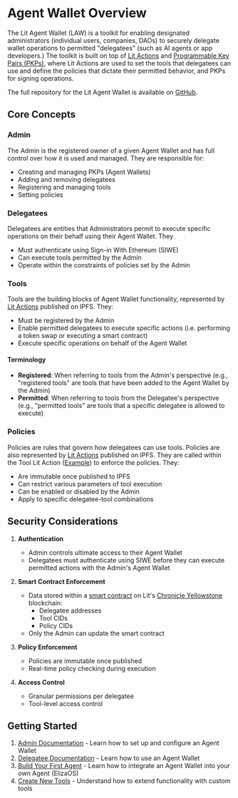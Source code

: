 # Agent Wallet Overview

The Lit Agent Wallet (LAW) is a toolkit for enabling designated administrators (individual users, companies, DAOs) to securely delegate wallet operations to permitted "delegatees" (such as AI agents or app developers.) The toolkit is built on top of [Lit Actions](../sdk/serverless-signing/overview.md) and [Programmable Key Pairs (PKPs)](../user-wallets/pkps/overview.md), where Lit Actions are used to set the tools that delegatees can use and define the policies that dictate their permitted behavior, and PKPs for signing operations.

The full repository for the Lit Agent Wallet is available on [GitHub](https://github.com/LIT-Protocol/agent-wallet).

## Core Concepts

### Admin
The Admin is the registered owner of a given Agent Wallet and has full control over how it is used and managed. They are responsible for:
- Creating and managing PKPs (Agent Wallets)
- Adding and removing delegatees
- Registering and managing tools
- Setting policies

### Delegatees
Delegatees are entities that Administrators permit to execute specific operations on their behalf using their Agent Wallet. They
- Must authenticate using Sign-in With Ethereum (SIWE)
- Can execute tools permitted by the Admin
- Operate within the constraints of policies set by the Admin

### Tools
Tools are the building blocks of Agent Wallet functionality, represented by [Lit Actions](../sdk/serverless-signing/overview.md) published on IPFS. They:
- Must be registered by the Admin
- Enable permitted delegatees to execute specific actions (i.e. performing a token swap or executing a smart contract)
- Execute specific operations on behalf of the Agent Wallet

#### Terminology

- **Registered**: When referring to tools from the Admin's perspective (e.g., "registered tools" are tools that have been added to the Agent Wallet by the Admin)
- **Permitted**: When referring to tools from the Delegatee's perspective (e.g., "permitted tools" are tools that a specific delegatee is allowed to execute)

### Policies
Policies are rules that govern how delegatees can use tools. Policies are also represented by [Lit Actions](../sdk/serverless-signing/overview.md) published on IPFS. They are called within the Tool Lit Action ([Example](https://github.com/LIT-Protocol/agent-wallet/blob/main/packages/aw-tool-sign-ecdsa/src/lib/lit-actions/tool.ts)) to enforce the policies. They:
- Are immutable once published to IPFS
- Can restrict various parameters of tool execution
- Can be enabled or disabled by the Admin
- Apply to specific delegatee-tool combinations

## Security Considerations

1. **Authentication**
   - Admin controls ultimate access to their Agent Wallet
   - Delegatees must authenticate using SIWE before they can execute permitted actions with the Admin's Agent Wallet

2. **Smart Contract Enforcement**
   - Data stored within a [smart contract](https://github.com/LIT-Protocol/agent-wallet/tree/main/packages/aw-contracts) on Lit's [Chronicle Yellowstone](../connecting-to-a-lit-network/lit-blockchains/chronicle-yellowstone.md) blockchain:
      - Delegatee addresses
      - Tool CIDs
      - Policy CIDs
   - Only the Admin can update the smart contract

3. **Policy Enforcement**
   - Policies are immutable once published
   - Real-time policy checking during execution

4. **Access Control**
   - Granular permissions per delegatee
   - Tool-level access control

## Getting Started

1. [Admin Documentation](./admin/overview.md) - Learn how to set up and configure an Agent Wallet
2. [Delegatee Documentation](./delegatee/overview.md) - Learn how to use an Agent Wallet
3. [Build Your First Agent](./building.md) - Learn how to integrate an Agent Wallet into your own Agent (ElizaOS)
4. [Create New Tools](./new-tool.md) - Understand how to extend functionality with custom tools


